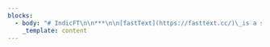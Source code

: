 ```yaml
---
blocks:
  - body: "# IndicFT\n\n***\n\n[fastText](https://fasttext.cc/)\_is a subword-aware word embedding model. It is particularly well-suited for Indian languages due to their highly agglutinative morphology. We train fastText models on our IndicNLP Corpora and evaluate them on a set of tasks to measure its performance.\n\nOur fastText models are available for 11 Indian languages: Assamese, Bengali, English, Gujarati, Hindi, Kannada, Malayalam, Marathi, Oriya, Punjabi, Tamil, Telugu.\n\n### Usage\n\nTo use our fastText models, first\_[download them](https://indicnlp.ai4bharat.org/indicft/#downloads). Next, install the fastText library:\n\n```\npip3 install fasttext\n\n```\n\nand then load the models like this:\n\n```\nimport fasttext\nmodel = fasttext.load_model(path_to_binary_file)\n\n```\n\nFor instructions on how to use these models, please refer to the official\_[fastText documentation](https://fasttext.cc/docs/en/support.html)\n\n### Downloads\n\nLanguageaspahibnorgumrkntemltaVectors[link](https://storage.googleapis.com/ai4bharat-public-indic-nlp-corpora/embedding-v2/indicnlp.ft.as.300.vec)[link](https://storage.googleapis.com/ai4bharat-public-indic-nlp-corpora/embedding-v2/indicnlp.ft.pa.300.vec)[link](https://storage.googleapis.com/ai4bharat-public-indic-nlp-corpora/embedding-v2/indicnlp.ft.hi.300.vec)[link](https://storage.googleapis.com/ai4bharat-public-indic-nlp-corpora/embedding-v2/indicnlp.ft.bn.300.vec)[link](https://storage.googleapis.com/ai4bharat-public-indic-nlp-corpora/embedding-v2/indicnlp.ft.or.300.vec)[link](https://storage.googleapis.com/ai4bharat-public-indic-nlp-corpora/embedding-v2/indicnlp.ft.gu.300.vec)[link](https://storage.googleapis.com/ai4bharat-public-indic-nlp-corpora/embedding-v2/indicnlp.ft.mr.300.vec)[link](https://storage.googleapis.com/ai4bharat-public-indic-nlp-corpora/embedding-v2/indicnlp.ft.kn.300.vec)[link](https://storage.googleapis.com/ai4bharat-public-indic-nlp-corpora/embedding-v2/indicnlp.ft.te.300.vec)[link](https://storage.googleapis.com/ai4bharat-public-indic-nlp-corpora/embedding-v2/indicnlp.ft.ml.300.vec)[link](https://storage.googleapis.com/ai4bharat-public-indic-nlp-corpora/embedding-v2/indicnlp.ft.ta.300.vec)Model[link](https://storage.googleapis.com/ai4bharat-public-indic-nlp-corpora/embedding-v2/indicnlp.ft.as.300.bin)[link](https://storage.googleapis.com/ai4bharat-public-indic-nlp-corpora/embedding-v2/indicnlp.ft.pa.300.bin)[link](https://storage.googleapis.com/ai4bharat-public-indic-nlp-corpora/embedding-v2/indicnlp.ft.hi.300.bin)[link](https://storage.googleapis.com/ai4bharat-public-indic-nlp-corpora/embedding-v2/indicnlp.ft.bn.300.bin)[link](https://storage.googleapis.com/ai4bharat-public-indic-nlp-corpora/embedding-v2/indicnlp.ft.or.300.bin)[link](https://storage.googleapis.com/ai4bharat-public-indic-nlp-corpora/embedding-v2/indicnlp.ft.gu.300.bin)[link](https://storage.googleapis.com/ai4bharat-public-indic-nlp-corpora/embedding-v2/indicnlp.ft.mr.300.bin)[link](https://storage.googleapis.com/ai4bharat-public-indic-nlp-corpora/embedding-v2/indicnlp.ft.kn.300.bin)[link](https://storage.googleapis.com/ai4bharat-public-indic-nlp-corpora/embedding-v2/indicnlp.ft.te.300.bin)[link](https://storage.googleapis.com/ai4bharat-public-indic-nlp-corpora/embedding-v2/indicnlp.ft.ml.300.bin)[link](https://storage.googleapis.com/ai4bharat-public-indic-nlp-corpora/embedding-v2/indicnlp.ft.ta.300.bin)\n\n### Evaluation\n\nFor a full results of evaluation, check our\_[paper](https://indicnlp.ai4bharat.org/papers/arxiv2020\\_indicnlp\\_corpus.pdf). Here, we show some of the evaluations.\n\n#### Word Similarity\n\nLanguagefastText wikifastText wiki+CCIndic fastTextpa0.4670.384**0.445**hi0.5750.551**0.598**gu0.5070.521**0.600**mr0.497**0.544**0.509te0.5590.543**0.578**ta**0.439**0.4380.422Average0.5070.497**0.525**\n\n#### News Genre Classification\n\nLanguagefastText wikifastText wiki+CCIndic fastTextpa**97.12**95.5396.47bn96.5797.57**97.71**or94.8096.20**98.43**gu95.1294.63**99.02**mr96.4497.07**99.37**kn95.9396.53**97.43**te98.6798.08**99.17**ml89.0289.18**92.83**ta95.9995.90**97.26**Average95.5295.63**97.52**\n\n### Citing\n\nIf you are using IndicFT, please cite the following\_[paper](https://aclanthology.org/2020.findings-emnlp.445):\n\n```\n@inproceedings{kakwani2020indicnlpsuite,\n    title={{IndicNLPSuite: Monolingual Corpora, Evaluation Benchmarks and Pre-trained Multilingual Language Models for Indian Languages}},\n    author={Divyanshu Kakwani and Anoop Kunchukuttan and Satish Golla and Gokul N.C. and Avik Bhattacharyya and Mitesh M. Khapra and Pratyush Kumar},\n    year={2020},\n    booktitle={Findings of EMNLP},\n}\n\n```\n\n### License\n\nThe IndicFT embeddings are released under the MIT License.\n\n\n\n"
    _template: content
---
```


